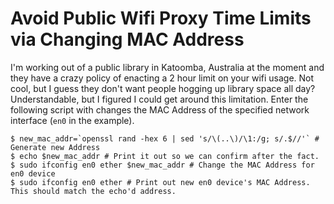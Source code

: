 # Avoid Public Wifi Proxy Time Limits via Changing MAC Address

I'm working out of a public library in Katoomba, Australia at the moment and they have a crazy policy of enacting a 2 hour limit on your wifi usage. Not cool, but I guess they don't want people hogging up library space all day? Understandable, but I figured I could get around this limitation. Enter the following script with changes the MAC Address of the specified network interface (`en0` in the example).

```shell
$ new_mac_addr=`openssl rand -hex 6 | sed 's/\(..\)/\1:/g; s/.$//'` # Generate new Address
$ echo $new_mac_addr # Print it out so we can confirm after the fact.
$ sudo ifconfig en0 ether $new_mac_addr # Change the MAC Address for en0 device
$ sudo ifconfig en0 ether # Print out new en0 device's MAC Address. This should match the echo'd address.
```
